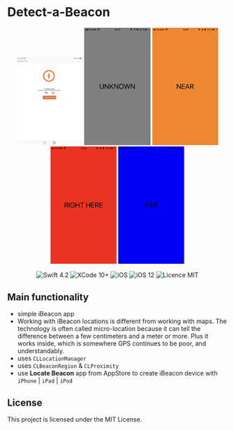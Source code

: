 #  Detect-a-Beacon

<div align = "center">
<img src="/screens/0.jpeg" width="30%">    <img src="/screens/1.jpeg" width="30%">    <img src="/screens/2.jpeg" width="30%">    <img src="/screens/3.jpeg" width="30%">    <img src="/screens/4.jpeg" width="30%">
</div>

<p align="center">
<img src="https://img.shields.io/badge/Swift-4.2-orange.svg" alt="Swift 4.2"/>
<img src="https://img.shields.io/badge/Xcode-10%2B-brightgreen.svg" alt="XCode 10+"/>
<img src="https://img.shields.io/badge/platform-iOS-green.svg" alt="iOS"/>
<img src="https://img.shields.io/badge/iOS-12%2B-brightgreen.svg" alt="iOS 12"/>
<img src="https://img.shields.io/badge/licence-MIT-lightgray.svg" alt="Licence MIT"/>
</p>

## Main functionality
* simple iBeacon app
* Working with iBeacon locations is different from working with maps. The technology is often called micro-location because it can tell the difference between a few centimeters and a meter or more. Plus it works inside, which is somewhere GPS continues to be poor, and understandably.
* uses `CLLocationManager`
* uses `CLBeaconRegion` & `CLProximity`
* use **Locate Beacon** app from AppStore to create iBeacon device with `iPhone` | `iPad` | `iPod`

## License

This project is licensed under the MIT License.
